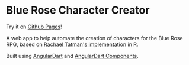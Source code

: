 # Blue Rose Character Creator 

Try it on [Github Pages](https://emerssso.github.io/blue_rose_character_creator/)!

A web app to help automate the creation of characters for the Blue Rose RPG, 
based on [Rachael Tatman's implementation](https://github.com/rctatman/blue-rose-character-generator) in R.

Built using [AngularDart](https://webdev.dartlang.org/angular) and
[AngularDart Components](https://webdev.dartlang.org/components).
